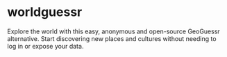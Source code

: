 # worldguessr
Explore the world with this easy, anonymous and open-source GeoGuessr alternative. Start discovering new places and cultures without needing to log in or expose your data.

